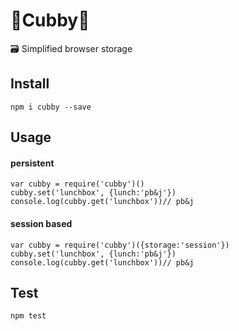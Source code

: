 # 🌟Cubby🌟
🗃 Simplified browser storage

## Install
`npm i cubby --save`

## Usage
#### persistent
```
var cubby = require('cubby')()
cubby.set('lunchbox', {lunch:'pb&j'})
console.log(cubby.get('lunchbox'))// pb&j
```
#### session based
```
var cubby = require('cubby')({storage:'session'})
cubby.set('lunchbox', {lunch:'pb&j'})
console.log(cubby.get('lunchbox'))// pb&j
```
## Test
`npm test`
